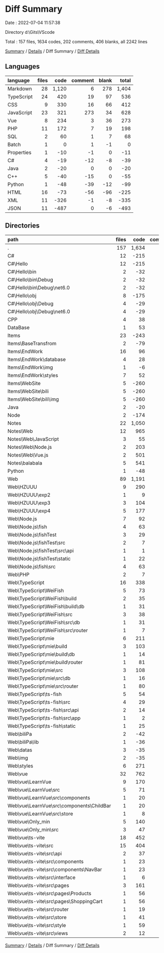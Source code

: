 # Diff Summary

Date : 2022-07-04 11:57:38

Directory d:\\Gits\\VScode

Total : 157 files,  1634 codes, 202 comments, 406 blanks, all 2242 lines

[Summary](results.md) / [Details](details.md) / Diff Summary / [Diff Details](diff-details.md)

## Languages
| language | files | code | comment | blank | total |
| :--- | ---: | ---: | ---: | ---: | ---: |
| Markdown | 28 | 1,120 | 6 | 278 | 1,404 |
| TypeScript | 24 | 420 | 19 | 97 | 536 |
| CSS | 9 | 330 | 16 | 66 | 412 |
| JavaScript | 23 | 321 | 273 | 34 | 628 |
| Vue | 8 | 234 | 3 | 36 | 273 |
| PHP | 11 | 172 | 7 | 19 | 198 |
| SQL | 2 | 60 | 1 | 7 | 68 |
| Batch | 1 | 0 | 1 | -1 | 0 |
| Properties | 1 | -10 | -1 | 0 | -11 |
| C# | 4 | -19 | -12 | -8 | -39 |
| Java | 2 | -20 | 0 | 0 | -20 |
| C++ | 5 | -40 | -15 | 0 | -55 |
| Python | 1 | -48 | -39 | -12 | -99 |
| HTML | 16 | -73 | -56 | -96 | -225 |
| XML | 11 | -326 | -1 | -8 | -335 |
| JSON | 11 | -487 | 0 | -6 | -493 |

## Directories
| path | files | code | comment | blank | total |
| :--- | ---: | ---: | ---: | ---: | ---: |
| . | 157 | 1,634 | 202 | 406 | 2,242 |
| C# | 12 | -215 | -13 | -11 | -239 |
| C#\\Hello | 12 | -215 | -13 | -11 | -239 |
| C#\\Hello\\bin | 2 | -32 | 0 | 0 | -32 |
| C#\\Hello\\bin\\Debug | 2 | -32 | 0 | 0 | -32 |
| C#\\Hello\\bin\\Debug\\net6.0 | 2 | -32 | 0 | 0 | -32 |
| C#\\Hello\\obj | 8 | -175 | -13 | -7 | -195 |
| C#\\Hello\\obj\\Debug | 4 | -29 | -13 | -7 | -49 |
| C#\\Hello\\obj\\Debug\\net6.0 | 4 | -29 | -13 | -7 | -49 |
| CPP | 4 | 38 | 2 | 9 | 49 |
| DataBase | 1 | 53 | 0 | 7 | 60 |
| Items | 23 | -243 | -20 | 10 | -253 |
| Items\\BaseTransfrom | 2 | -79 | -17 | -10 | -106 |
| Items\\EndWork | 16 | 96 | -2 | 24 | 118 |
| Items\\EndWork\\database | 4 | 28 | 2 | 2 | 32 |
| Items\\EndWork\\img | 1 | -6 | 0 | -1 | -7 |
| Items\\EndWork\\styles | 7 | 52 | -10 | 22 | 64 |
| Items\\WebSite | 5 | -260 | -1 | -4 | -265 |
| Items\\WebSite\\bili | 5 | -260 | -1 | -4 | -265 |
| Items\\WebSite\\bili\\img | 5 | -260 | -1 | -4 | -265 |
| Java | 2 | -20 | 0 | 0 | -20 |
| Node | 2 | -174 | 0 | -2 | -176 |
| Notes | 22 | 1,050 | 6 | 244 | 1,300 |
| Notes\\Web | 12 | 965 | 6 | 218 | 1,189 |
| Notes\\Web\\JavaScript | 3 | 55 | 0 | 4 | 59 |
| Notes\\Web\\Node.js | 2 | 203 | 0 | 52 | 255 |
| Notes\\Web\\Vue.js | 2 | 501 | 6 | 149 | 656 |
| Notes\\balabala | 5 | 541 | 0 | 268 | 809 |
| Python | 1 | -48 | -39 | -12 | -99 |
| Web | 89 | 1,191 | 266 | 161 | 1,618 |
| Web\\HZUUU | 9 | 290 | 3 | 28 | 321 |
| Web\\HZUUU\\exp2 | 1 | 9 | 0 | -2 | 7 |
| Web\\HZUUU\\exp3 | 3 | 104 | 3 | 10 | 117 |
| Web\\HZUUU\\exp4 | 5 | 177 | 0 | 20 | 197 |
| Web\\Node.js | 7 | 92 | 119 | 28 | 239 |
| Web\\Node.js\\fish | 4 | 63 | 3 | 16 | 82 |
| Web\\Node.js\\fishTest | 3 | 29 | 116 | 12 | 157 |
| Web\\Node.js\\fishTest\\src | 2 | 7 | 116 | 8 | 131 |
| Web\\Node.js\\fishTest\\src\\api | 1 | 1 | 0 | 1 | 2 |
| Web\\Node.js\\fishTest\\static | 1 | 22 | 0 | 4 | 26 |
| Web\\Node.js\\fish\\src | 4 | 63 | 3 | 16 | 82 |
| Web\\PHP | 2 | 7 | 0 | 4 | 11 |
| Web\\TypeScript | 16 | 338 | 17 | 58 | 413 |
| Web\\TypeScript\\WeiFish | 5 | 73 | 17 | 11 | 101 |
| Web\\TypeScript\\WeiFish\\build | 2 | 35 | 8 | 2 | 45 |
| Web\\TypeScript\\WeiFish\\build\\db | 1 | 31 | 8 | 1 | 40 |
| Web\\TypeScript\\WeiFish\\src | 3 | 38 | 9 | 9 | 56 |
| Web\\TypeScript\\WeiFish\\src\\db | 1 | 31 | 8 | 5 | 44 |
| Web\\TypeScript\\WeiFish\\src\\router | 1 | 7 | 1 | 3 | 11 |
| Web\\TypeScript\\mie | 6 | 211 | 0 | 30 | 241 |
| Web\\TypeScript\\mie\\build | 3 | 103 | 0 | 3 | 106 |
| Web\\TypeScript\\mie\\build\\db | 1 | 14 | 0 | 1 | 15 |
| Web\\TypeScript\\mie\\build\\router | 1 | 81 | 0 | 1 | 82 |
| Web\\TypeScript\\mie\\src | 3 | 108 | 0 | 27 | 135 |
| Web\\TypeScript\\mie\\src\\db | 1 | 16 | 0 | 5 | 21 |
| Web\\TypeScript\\mie\\src\\router | 1 | 80 | 0 | 17 | 97 |
| Web\\TypeScript\\ts-fish | 5 | 54 | 0 | 17 | 71 |
| Web\\TypeScript\\ts-fish\\src | 4 | 29 | 0 | 10 | 39 |
| Web\\TypeScript\\ts-fish\\src\\api | 2 | 14 | 0 | 4 | 18 |
| Web\\TypeScript\\ts-fish\\src\\app | 1 | 2 | 0 | 2 | 4 |
| Web\\TypeScript\\ts-fish\\static | 1 | 25 | 0 | 7 | 32 |
| Web\\biliPa | 2 | -42 | -1 | -11 | -54 |
| Web\\biliPa\\lib | 1 | -36 | -1 | -10 | -47 |
| Web\\datas | 3 | -35 | 1 | -3 | -37 |
| Web\\img | 2 | -35 | 0 | 0 | -35 |
| Web\\styles | 6 | 271 | 51 | 45 | 367 |
| Web\\vue | 32 | 762 | 22 | 142 | 926 |
| Web\\vue\\LearnVue | 9 | 170 | 3 | 49 | 222 |
| Web\\vue\\LearnVue\\src | 5 | 71 | 2 | 18 | 91 |
| Web\\vue\\LearnVue\\src\\components | 1 | 20 | 0 | 3 | 23 |
| Web\\vue\\LearnVue\\src\\components\\ChildBar | 1 | 20 | 0 | 3 | 23 |
| Web\\vue\\LearnVue\\src\\store | 1 | 8 | 0 | 2 | 10 |
| Web\\vue\\Only_min | 5 | 140 | 1 | 19 | 160 |
| Web\\vue\\Only_min\\src | 3 | 47 | 0 | 4 | 51 |
| Web\\vue\\ts-vite | 18 | 452 | 18 | 74 | 544 |
| Web\\vue\\ts-vite\\src | 15 | 404 | 17 | 62 | 483 |
| Web\\vue\\ts-vite\\src\\api | 2 | 37 | 2 | 6 | 45 |
| Web\\vue\\ts-vite\\src\\components | 1 | 23 | 0 | 3 | 26 |
| Web\\vue\\ts-vite\\src\\components\\NavBar | 1 | 23 | 0 | 3 | 26 |
| Web\\vue\\ts-vite\\src\\interface | 1 | 6 | 0 | 1 | 7 |
| Web\\vue\\ts-vite\\src\\pages | 3 | 161 | 3 | 20 | 184 |
| Web\\vue\\ts-vite\\src\\pages\\Products | 1 | 56 | 2 | 7 | 65 |
| Web\\vue\\ts-vite\\src\\pages\\ShoppingCart | 1 | 56 | 1 | 7 | 64 |
| Web\\vue\\ts-vite\\src\\router | 1 | 19 | 0 | 4 | 23 |
| Web\\vue\\ts-vite\\src\\store | 1 | 41 | 1 | 10 | 52 |
| Web\\vue\\ts-vite\\src\\style | 1 | 59 | 9 | 5 | 73 |
| Web\\vue\\ts-vite\\src\\views | 2 | 12 | 0 | 2 | 14 |

[Summary](results.md) / [Details](details.md) / Diff Summary / [Diff Details](diff-details.md)